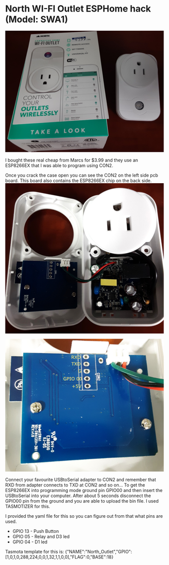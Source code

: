 # North WI-FI Outlet ESPHome hack (Model: SWA1)

![](https://github.com/imoldovavan/North-WI-FI-Outlet-ESPHome-hack/blob/main/Pics/MainBox.jpg)

I bought these real cheap from Marcs for $3.99 and they use an ESP8266EX that I was able to program using CON2.

Once you crack the case open you can see the CON2 on the left side pcb board. This board also contains the ESP8266EX chip on the back side.
![](https://github.com/imoldovavan/North-WI-FI-Outlet-ESPHome-hack/blob/main/Pics/EnclosureOpen.jpg)

![](https://github.com/imoldovavan/North-WI-FI-Outlet-ESPHome-hack/blob/main/Pics/ProgrammingConnector.jpg)

Connect your favourite USBtoSerial adapter to CON2 and remember that RXD from adapter connects to TXD at CON2 and so on...
To get the ESP8266EX into programming mode ground pin GPIO00 and then insert the USBtoSerial into your computer.
After about 5 seconds disconnect the GPIO00 pin from the ground and you are able to upload the bin file. I used TASMOTIZER for this.

I provided the yaml file for this so you can figure out from that what pins are used.
- GPIO 13 - Push Button
- GPIO 05 - Relay and D3 led
- GPIO 04 - D1 led

Tasmota template for this is:
{"NAME":"North_Outlet","GPIO":[1,0,1,0,288,224,0,0,1,32,1,1,0,0],"FLAG":0,"BASE":18}
